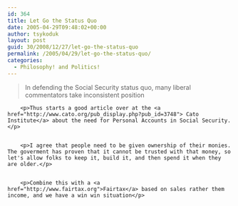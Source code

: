 ```yaml
---
id: 364
title: Let Go the Status Quo
date: 2005-04-29T09:48:02+00:00
author: tsykoduk
layout: post
guid: 30/2008/12/27/let-go-the-status-quo
permalink: /2005/04/29/let-go-the-status-quo/
categories:
  - Philosophy! and Politics!
---
```

<blockquote>In defending the Social Security status quo, many liberal commentators take inconsistent position</blockquote>

		<p>Thus starts a good article over at the <a href="http://www.cato.org/pub_display.php?pub_id=3748"> Cato Institute</a> about the need for Personal Accounts in Social Security.</p>


		<p>I agree that people need to be given ownership of their monies. The goverment has proven that it cannot be trusted with that money, so let's allow folks to keep it, build it, and then spend it when they are older.</p>


		<p>Combine this with a <a href="http://www.fairtax.org">Fairtax</a> based on sales rather them income, and we have a win win situation</p>